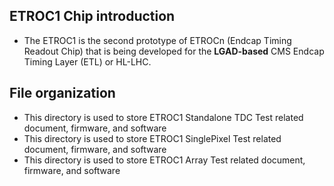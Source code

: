 ## ETROC1 Chip introduction
  - The ETROC1 is the second prototype of ETROCn (Endcap Timing Readout Chip) that is being developed for the **LGAD-based** CMS Endcap Timing Layer (ETL) or HL-LHC. 
## File organization  
  - This directory is used to store ETROC1 Standalone TDC Test related document, firmware, and software
  - This directory is used to store ETROC1 SinglePixel Test related document, firmware, and software
  - This directory is used to store ETROC1 Array Test related document, firmware, and software
